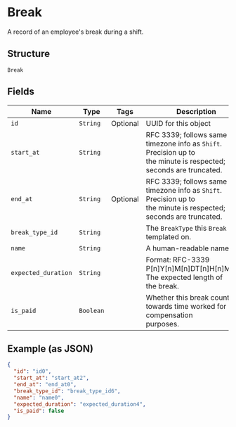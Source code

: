 
# Break

A record of an employee's break during a shift.

## Structure

`Break`

## Fields

| Name | Type | Tags | Description |
|  --- | --- | --- | --- |
| `id` | `String` | Optional | UUID for this object |
| `start_at` | `String` |  | RFC 3339; follows same timezone info as `Shift`. Precision up to<br>the minute is respected; seconds are truncated. |
| `end_at` | `String` | Optional | RFC 3339; follows same timezone info as `Shift`. Precision up to<br>the minute is respected; seconds are truncated. |
| `break_type_id` | `String` |  | The `BreakType` this `Break` was templated on. |
| `name` | `String` |  | A human-readable name. |
| `expected_duration` | `String` |  | Format: RFC-3339 P[n]Y[n]M[n]DT[n]H[n]M[n]S. The expected length of<br>the break. |
| `is_paid` | `Boolean` |  | Whether this break counts towards time worked for compensation<br>purposes. |

## Example (as JSON)

```json
{
  "id": "id0",
  "start_at": "start_at2",
  "end_at": "end_at0",
  "break_type_id": "break_type_id6",
  "name": "name0",
  "expected_duration": "expected_duration4",
  "is_paid": false
}
```

